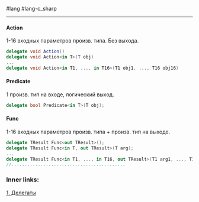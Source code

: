 #lang #lang-c_sharp

---
#### Action
1-16 входных параметров произв. типа. Без выхода.

```csharp
delegate void Action()
delegate void Action<in T>(T obj)
...
delegate void Action<in T1, ..., in T16>(T1 obj1, ..., T16 obj16)
```

#### Predicate
1 произв. тип на входе, логический выход.

```csharp
delegate bool Predicate<in T>(T obj);
```

#### Func
1-16 входных параметров произв. типа + произв. тип на выходе.

```csharp
delegate TResult Func<out TResult>();
delegate TResult Func<in T, out TResult>(T arg);
...
delegate TResult Func<in T1, ..., in T16, out TResult>(T1 arg1, ..., T16 arg16);
//...........................................
```


### Inner links:
[1. Делегаты](1.%20Lang/C-sharp/0.%20Введение/3.%20Делегаты/1.%20Делегаты.md)